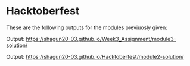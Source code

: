 # Hacktoberfest
These are the following outputs for the modules previuosly given:

Output: https://shagun20-03.github.io/Week3_Assignment/module3-solution/

Output: https://shagun20-03.github.io/Hacktoberfest/module2-solution/
